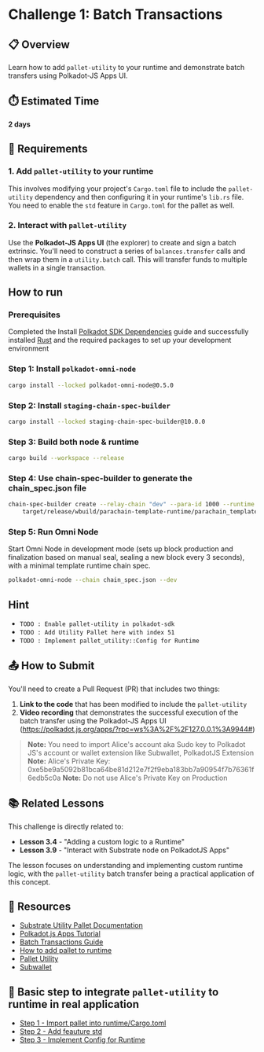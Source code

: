 # Challenge 1: Batch Transactions

## 📋 Overview
Learn how to add `pallet-utility` to your runtime and demonstrate batch transfers using Polkadot-JS Apps UI.

## ⏱️ Estimated Time
**2 days**

## 🎯 Requirements

### 1. Add `pallet-utility` to your runtime
This involves modifying your project's `Cargo.toml` file to include the `pallet-utility` dependency and then configuring it in your runtime's `lib.rs` file. You need to enable the `std` feature in `Cargo.toml` for the pallet as well.

### 2. Interact with `pallet-utility`
Use the **Polkadot-JS Apps UI** (the explorer) to create and sign a batch extrinsic. You'll need to construct a series of `balances.transfer` calls and then wrap them in a `utility.batch` call. This will transfer funds to multiple wallets in a single transaction.


## How to run 

### Prerequisites

Completed the Install [Polkadot SDK Dependencies](https://docs.polkadot.com/develop/parachains/install-polkadot-sdk/) guide and successfully installed [Rust](https://www.rust-lang.org/) and the required packages to set up your development environment


### Step 1:  Install `polkadot-omni-node`

```sh
cargo install --locked polkadot-omni-node@0.5.0
```

### Step 2:  Install `staging-chain-spec-builder`

```sh
cargo install --locked staging-chain-spec-builder@10.0.0
```

### Step 3:  Build both node & runtime

```sh
cargo build --workspace --release
```

### Step 4: Use chain-spec-builder to generate the chain_spec.json file

```sh
chain-spec-builder create --relay-chain "dev" --para-id 1000 --runtime \
    target/release/wbuild/parachain-template-runtime/parachain_template_runtime.wasm named-preset development
```


### Step 5: Run Omni Node

Start Omni Node in development mode (sets up block production and finalization based on manual seal,
sealing a new block every 3 seconds), with a minimal template runtime chain spec.

```sh
polkadot-omni-node --chain chain_spec.json --dev
```

## Hint 

- `TODO : Enable pallet-utility in polkadot-sdk`
- `TODO : Add Utility Pallet here with index 51`
- `TODO : Implement pallet_utility::Config for Runtime` 

## 📤 How to Submit

You'll need to create a Pull Request (PR) that includes two things:

1. **Link to the code** that has been modified to include the `pallet-utility`
2. **Video recording** that demonstrates the successful execution of the batch transfer using the Polkadot-JS Apps UI (https://polkadot.js.org/apps/?rpc=ws%3A%2F%2F127.0.0.1%3A9944#)

> **Note:** You need to import Alice's account aka Sudo key to Polkadot JS's account or wallet extension like Subwallet, PolkadotJS Extension 
> **Note:** Alice's Private Key: 0xe5be9a5092b81bca64be81d212e7f2f9eba183bb7a90954f7b76361f6edb5c0a
> **Note:** Do not use Alice's Private Key on Production

## 📚 Related Lessons

This challenge is directly related to:
- **Lesson 3.4** - "Adding a custom logic to a Runtime"
- **Lesson 3.9** - "Interact with Substrate node on PolkadotJS Apps"

The lesson focuses on understanding and implementing custom runtime logic, with the `pallet-utility` batch transfer being a practical application of this concept.

## 🔗 Resources

- [Substrate Utility Pallet Documentation](https://www.youtube.com/watch?v=diMgOaIYo-s)
- [Polkadot.js Apps Tutorial](https://www.youtube.com/watch?v=uMaSEWajHT0&list=PLnhzaKpksqOKiqu9DDjGnmZWB0hYTaOUC&index=11)
- [Batch Transactions Guide](https://www.youtube.com/watch?v=uoUC2K8muvw)
- [How to add pallet to runtime](https://docs.polkadot.com/develop/parachains/customize-parachain/add-existing-pallets/)
- [Pallet Utility](https://github.com/paritytech/polkadot-sdk/tree/master/substrate/frame/utility)
- [Subwallet](https://www.subwallet.app/download.html)

## 🔗 Basic step to integrate `pallet-utility` to runtime in real application

- [Step 1 - Import pallet into runtime/Cargo.toml](https://github.com/peaqnetwork/peaq-network-node/blob/dev/runtime/peaq/Cargo.toml#L61)
- [Step 2 - Add feauture std](https://github.com/peaqnetwork/peaq-network-node/blob/dev/runtime/peaq/Cargo.toml#L224)
- [Step 3 - Implement Config for Runtime](https://github.com/peaqnetwork/peaq-network-node/blob/dev/runtime/peaq/src/lib.rs#L572)


